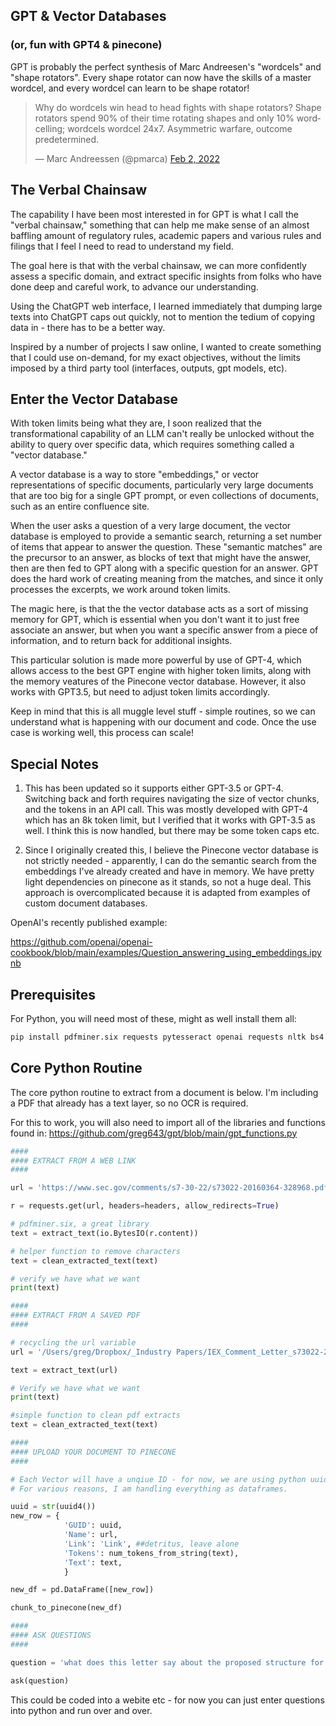 ## GPT & Vector Databases
### (or, fun with GPT4 &amp; pinecone)


GPT is probably the perfect synthesis of Marc Andreesen's "wordcels" and "shape rotators". Every shape rotator can now have the skills of a master wordcel, and every wordcel can learn to be shape rotator! 

<blockquote class="twitter-tweet" data-width="550" data-lang="en" data-dnt="true" data-theme="light"><p lang="en" dir="ltr">Why do wordcels win head to head fights with shape rotators? Shape rotators spend 90% of their time rotating shapes and only 10% wordcelling; wordcels wordcel 24x7. Asymmetric warfare, outcome predetermined.</p>&mdash; Marc Andreessen (@pmarca) <a href="https://twitter.com/pmarca/status/1488985078545874944">Feb 2, 2022</a></blockquote>

## The Verbal Chainsaw

The capability I have been most interested in for GPT is what I call the "verbal chainsaw," something that can help me make sense of an almost baffling amount of regulatory rules, academic papers and various rules and filings that I feel I need to read to understand my field.

The goal here is that with the verbal chainsaw, we can more confidently assess a specific domain, and extract specific insights from folks who have done deep and careful work, to advance our understanding.

Using the ChatGPT web interface, I learned immediately that dumping large texts into ChatGPT caps out quickly, not to mention the tedium of copying data in - there has to be a better way.

Inspired by a number of projects I saw online, I wanted to create something that I could use on-demand, for my exact objectives, without the limits imposed by a third party tool (interfaces, outputs, gpt models, etc). 

## Enter the Vector Database

With token limits being what they are, I soon realized that the transformational capability of an LLM can't really be unlocked without the ability to query over specific data, which requires something called a "vector database." 

A vector database is a way to store "embeddings," or vector representations of specific documents, particularly very large documents that are too big for a single GPT prompt, or even collections of documents, such as an entire confluence site.

When the user asks a question of a very large document, the vector database is employed to provide a semantic search, returning a set number of items that appear to answer the question. These "semantic matches" are the precursor to an answer, as blocks of text that might have the answer, then are then fed to GPT along with a specific question for an answer. GPT does the hard work of creating meaning from the matches, and since it only processes the excerpts, we work around token limits.

The magic here, is that the the vector database acts as a sort of missing memory for GPT, which is essential when you don't want it to just free associate an answer, but when you want a specific answer from a piece of information, and to return back for additional insights.

This particular solution is made more powerful by use of GPT-4, which allows access to the best GPT engine with higher token limits, along with the memory veatures of the Pinecone vector database. However, it also works with GPT3.5, but need to adjust token limits accordingly.

Keep in mind that this is all muggle level stuff - simple routines, so we can understand what is happening with our document and code. Once the use case is working well, this process can scale!

## Special Notes

1) This has been updated so it supports either GPT-3.5 or GPT-4. Switching back and forth requires navigating the size of vector chunks, and the tokens in an API call. This was mostly developed with GPT-4 which has an 8k token limit, but I verified that it works with GPT-3.5 as well. I think this is now handled, but there may be some token caps etc.

2) Since I originally created this, I believe the Pinecone vector database is not strictly needed - apparently, I can do the semantic search from the embeddings I've already created and have in memory. We have pretty light dependencies on pinecone as it stands, so not a huge deal. This approach is overcomplicated because it is adapted from examples of custom document databases. 

OpenAI's recently published example:

https://github.com/openai/openai-cookbook/blob/main/examples/Question_answering_using_embeddings.ipynb

## Prerequisites

For Python, you will need most of these, might as well install them all:

```python
pip install pdfminer.six requests pytesseract openai requests nltk bs4 xmltodict pinecone-client tiktoken pdf2image markdown plotly
```

## Core Python Routine

The core python routine to extract from a document is below. I'm including a PDF that already has a text layer, so no OCR is required.

For this to work, you will also need to import all of the libraries and functions found in: https://github.com/greg643/gpt/blob/main/gpt_functions.py

```python
####
#### EXTRACT FROM A WEB LINK
####

url = 'https://www.sec.gov/comments/s7-30-22/s73022-20160364-328968.pdf'

r = requests.get(url, headers=headers, allow_redirects=True)

# pdfminer.six, a great library
text = extract_text(io.BytesIO(r.content))

# helper function to remove characters
text = clean_extracted_text(text)

# verify we have what we want
print(text)

####
#### EXTRACT FROM A SAVED PDF
####

# recycling the url variable
url = '/Users/greg/Dropbox/_Industry Papers/IEX_Comment_Letter_s73022-20160364-328968.pdf'

text = extract_text(url)

# Verify we have what we want
print(text)

#simple function to clean pdf extracts
text = clean_extracted_text(text)

####
#### UPLOAD YOUR DOCUMENT TO PINECONE
####

# Each Vector will have a unqiue ID - for now, we are using python uuids + chunk numbers
# For various reasons, I am handling everything as dataframes.

uuid = str(uuid4())
new_row = {
            'GUID': uuid,
            'Name': url, 
            'Link': 'Link', ##detritus, leave alone
            'Tokens': num_tokens_from_string(text), 
            'Text': text,
            }

new_df = pd.DataFrame([new_row])

chunk_to_pinecone(new_df)

####
#### ASK QUESTIONS
####

question = 'what does this letter say about the proposed structure for retail auctions?'

ask(question)
```

This could be coded into a webite etc - for now you can just enter questions into python and run over and over.


